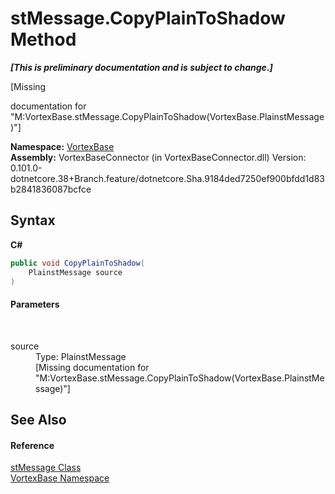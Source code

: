 # stMessage.CopyPlainToShadow Method 
 _**\[This is preliminary documentation and is subject to change.\]**_

\[Missing <summary> documentation for "M:VortexBase.stMessage.CopyPlainToShadow(VortexBase.PlainstMessage)"\]

**Namespace:**&nbsp;<a href="N_VortexBase.md">VortexBase</a><br />**Assembly:**&nbsp;VortexBaseConnector (in VortexBaseConnector.dll) Version: 0.101.0-dotnetcore.38+Branch.feature/dotnetcore.Sha.9184ded7250ef900bfdd1d83b2841836087bcfce

## Syntax

**C#**<br />
``` C#
public void CopyPlainToShadow(
	PlainstMessage source
)
```


#### Parameters
&nbsp;<dl><dt>source</dt><dd>Type: PlainstMessage<br />\[Missing <param name="source"/> documentation for "M:VortexBase.stMessage.CopyPlainToShadow(VortexBase.PlainstMessage)"\]</dd></dl>

## See Also


#### Reference
<a href="T_VortexBase_stMessage.md">stMessage Class</a><br /><a href="N_VortexBase.md">VortexBase Namespace</a><br />
